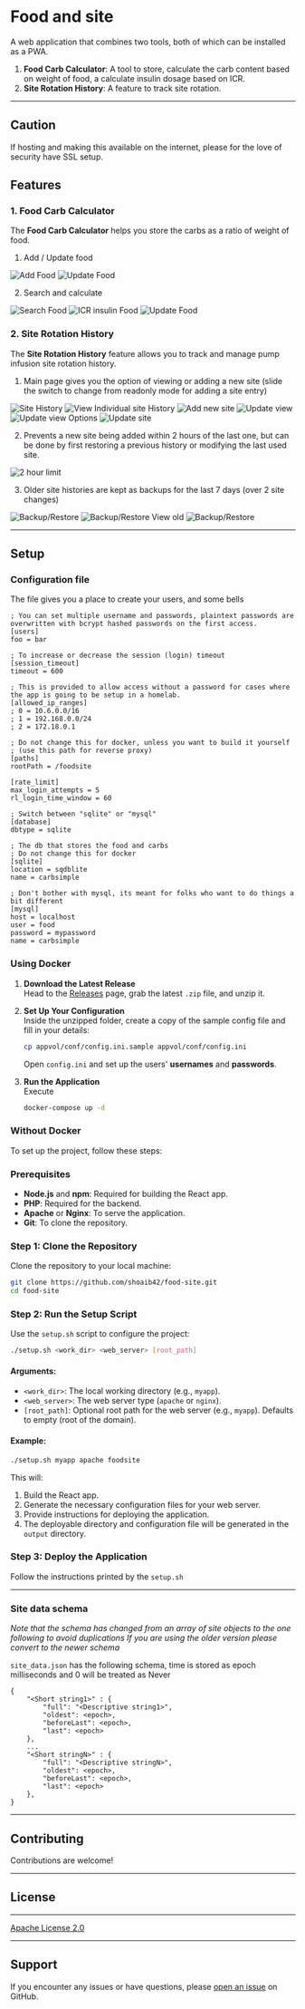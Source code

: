 # Food and site

A web application that combines two tools, both of which can be installed as a PWA.
1. **Food Carb Calculator**: A tool to store, calculate the carb content based on weight of food, a calculate insulin dosage based on ICR.
2. **Site Rotation History**: A feature to track site rotation.

---
## Caution

If hosting and making this available on the internet, please for the love of security have SSL setup.

## Features

### 1. Food Carb Calculator
The **Food Carb Calculator** helps you store the carbs as a ratio of weight of food.

1. Add / Update food

![Add Food](images/cc/cc_add.png) ![Update Food](images/cc/cc_update.png)

2. Search and calculate

![Search Food](images/cc/cc_search.png) ![ICR insulin Food](images/cc/cc_wt_cg_icr.png) ![Update Food](images/cc/cc_no_icr.png)




### 2. Site Rotation History
The **Site Rotation History** feature allows you to track and manage pump infusion site rotation history.

1. Main page gives you the option of viewing or adding a new site (slide the switch to change from readonly mode for adding a site entry)

![Site History](images/sr/sr_main.png) ![View Individual site History](images/sr/sr_read_only.png) ![Add new site](images/sr/sr_add_new_site.png)  ![Update view](images/sr/sr_update.png) ![Update view Options](images/sr/sr_options.png) ![Update site](images/sr/sr_modify.png)

2. Prevents a new site being added within 2 hours of the last one, but can be done by first restoring a previous history or modifying the last used site.

![2 hour limit](images/sr/sr_2hr_limit.png)

3. Older site histories are kept as backups for the last 7 days (over 2 site changes)

![Backup/Restore](images/sr/sr_bkp_rst.png) ![Backup/Restore View old](images/sr/sr_bkprst_view.png) ![Backup/Restore](images/sr/sr_restore.png)


---

## Setup


### Configuration file

The file gives you a place to create your users, and some bells 
```
; You can set multiple username and passwords, plaintext passwords are overwritten with bcrypt hashed passwords on the first access.
[users]
foo = bar

; To increase or decrease the session (login) timeout
[session_timeout]
timeout = 600

; This is provided to allow access without a password for cases where the app is going to be setup in a homelab.
[allowed_ip_ranges]
; 0 = 10.6.0.0/16
; 1 = 192.168.0.0/24
; 2 = 172.18.0.1

; Do not change this for docker, unless you want to build it yourself
; (use this path for reverse proxy)
[paths]
rootPath = /foodsite

[rate_limit]
max_login_attempts = 5
rl_login_time_window = 60

; Switch between "sqlite" or "mysql"
[database]
dbtype = sqlite

; The db that stores the food and carbs
; Do not change this for docker
[sqlite]
location = sqdblite
name = carbsimple

; Don't bother with mysql, its meant for folks who want to do things a bit different
[mysql]
host = localhost
user = food
password = mypassword
name = carbsimple

```

### Using Docker

1. **Download the Latest Release**  
   Head to the [Releases](https://github.com/shoaib42/releases) page, grab the latest `.zip` file, and unzip it.  

2. **Set Up Your Configuration**  
   Inside the unzipped folder, create a copy of the sample config file and fill in your details:  
   ```bash
   cp appvol/conf/config.ini.sample appvol/conf/config.ini
   ```  
   Open `config.ini` and set up the users' **usernames** and **passwords**.  

3. **Run the Application**  
   Execute 
   ```bash
   docker-compose up -d
   ```

### Without Docker

To set up the project, follow these steps:

### Prerequisites
- **Node.js** and **npm**: Required for building the React app.
- **PHP**: Required for the backend.
- **Apache** or **Nginx**: To serve the application.
- **Git**: To clone the repository.

### Step 1: Clone the Repository
Clone the repository to your local machine:
```bash
git clone https://github.com/shoaib42/food-site.git
cd food-site
```

### Step 2: Run the Setup Script
Use the `setup.sh` script to configure the project:
```bash
./setup.sh <work_dir> <web_server> [root_path]
```

#### Arguments:
- `<work_dir>`: The local working directory (e.g., `myapp`).
- `<web_server>`: The web server type (`apache` or `nginx`).
- `[root_path]`: Optional root path for the web server (e.g., `myapp`). Defaults to empty (root of the domain).

#### Example:
```bash
./setup.sh myapp apache foodsite
```

This will:
1. Build the React app.
2. Generate the necessary configuration files for your web server.
3. Provide instructions for deploying the application.
4. The deployable directory and configuration file will be generated in the `output` directory.

### Step 3: Deploy the Application
Follow the instructions printed by the `setup.sh`

---

### Site data schema

*Note that the schema has changed from an array of site objects to the one following to avoid duplications
If you are using the older version please convert to the newer schema*

`site_data.json` has the following schema, time is stored as epoch milliseconds and 0 will be treated as Never
```
{
    "<Short string1>" : {
        "full": "<Descriptive string1>",
        "oldest": <epoch>,
        "beforeLast": <epoch>,
        "last": <epoch>
    },
    ...
    "<Short stringN>" : {
        "full": "<Descriptive stringN>",
        "oldest": <epoch>,
        "beforeLast": <epoch>,
        "last": <epoch>
    },
}
```

---

## Contributing
Contributions are welcome!

---

## License


---

[Apache License 2.0](LICENSE)

---

## Support
If you encounter any issues or have questions, please [open an issue](https://github.com/shoaib42/food-site/issues) on GitHub.